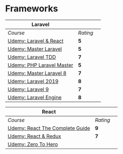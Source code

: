 # Frameworks

|  Laravel | | |
| --- | --- | --- |
| <em>Course</em> | <em>Rating</em> |
| [Udemy: Laravel & React](https://www.udemy.com/course/react-laravel-admin/learn/lecture/24288098?start=0#content) | **5** |
| [Udemy: Master Laravel](https://www.udemy.com/course/php-with-laravel-create-advanced-applications-while-learning-laravel/learn/lecture/19671270?start=0#content) | **5** |
| [Udemy: Laravel TDD](https://www.udemy.com/course/tdd-laravel-lets-build-personal-budget-website/learn/lecture/8393088?start=0#content)| **7** |
| [Udemy: PHP Laravel Master](https://www.udemy.com/course/php-with-laravel-for-beginners-become-a-master-in-laravel/learn/lecture/4530180?start=0#content) | **5** |
| [Udemy: Master Laravel 8](https://www.udemy.com/course/laravel-beginner-fundamentals/learn/lecture/14832884?start=0#content) | **7** |
| [Udemy: Laravel 2019](https://www.udemy.com/course/best-laravel/learn/lecture/14008078?start=0#content) | **8** |
| [Udemy: Laravel 9](https://www.udemy.com/course/laravel-ecommerce-shop/learn/lecture/9083104?start=0) | **7** |
| [Udemy: Laravel Engine](https://www.udemy.com/course/laravel-create-own-engine-base-for-all-your-future-projects/learn/lecture/16230626?start=0#content) | **8** |

|  React | | |
| --- | --- | --- |
| <em>Course</em> | <em>Rating</em> |
| [Udemy: React The Complete Guide](https://www.udemy.com/course/react-the-complete-guide-incl-redux/learn/lecture/25634226?start=0#content) | **9** |
| [Udemy: React & Redux](https://www.udemy.com/course/react-redux/learn/lecture/12531044?start=0) | **7** |
| [Udemy: Zero To Hero](https://www.udemy.com/course/complete-react-developer-zero-to-mastery/learn/lecture/31135650?start=0#content)